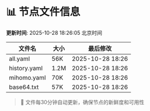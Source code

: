 # 📊 节点文件信息

**更新时间**: 2025-10-28 18:26:05 北京时间

| 文件名 | 大小 | 最后修改 |
|--------|------|----------|
| all.yaml | 56K | 2025-10-28 18:26 |
| history.yaml | 1.2M | 2025-10-28 18:26 |
| mihomo.yaml | 70K | 2025-10-28 18:26 |
| base64.txt | 57K | 2025-10-28 18:26 |

> 🔄 文件每30分钟自动更新，确保节点的新鲜度和可用性

